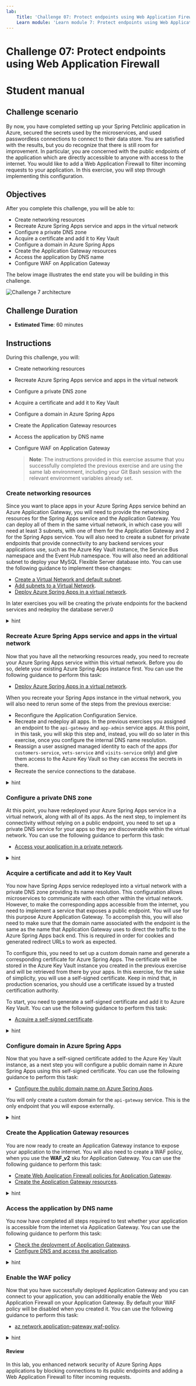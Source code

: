 ```yaml
---
lab:
    Title: 'Challenge 07: Protect endpoints using Web Application Firewalls'
    Learn module: 'Learn module 7: Protect endpoints using Web Application Firewall'
---
```


# Challenge 07: Protect endpoints using Web Application Firewall

# Student manual

## Challenge scenario

By now, you have completed setting up your Spring Petclinic application in Azure, secured the secrets used by the microservices, and used passwordless connections to connect to their data store. You are satisfied with the results, but you do recognize that there is still room for improvement. In particular, you are concerned with the public endpoints of the application which are directly accessible to anyone with access to the internet. You would like to add a Web Application Firewall to filter incoming requests to your application. In this exercise, you will step through implementing this configuration.

## Objectives

After you complete this challenge, you will be able to:

- Create networking resources
- Recreate Azure Spring Apps service and apps in the virtual network
- Configure a private DNS zone
- Acquire a certificate and add it to Key Vault
- Configure a domain in Azure Spring Apps
- Create the Application Gateway resources
- Access the application by DNS name
- Configure WAF on Application Gateway

The below image illustrates the end state you will be building in this challenge.

![Challenge 7 architecture](./images/asa-openlab-7.png)

## Challenge Duration

- **Estimated Time**: 60 minutes

## Instructions

During this challenge, you will:

- Create networking resources
- Recreate Azure Spring Apps service and apps in the virtual network
- Configure a private DNS zone
- Acquire a certificate and add it to Key Vault
- Configure a domain in Azure Spring Apps
- Create the Application Gateway resources
- Access the application by DNS name
- Configure WAF on Application Gateway

   > **Note**: The instructions provided in this exercise assume that you successfully completed the previous exercise and are using the same lab environment, including your Git Bash session with the relevant environment variables already set.

### Create networking resources

Since you want to place apps in your Azure Spring Apps service behind an Azure Application Gateway, you will need to provide the networking resources for the Spring Apps service and the Application Gateway. You can deploy all of them in the same virtual network, in which case you will need at least 3 subnets, with one of them for the Application Gateway and 2 for the Spring Apps service. You will also need to create a subnet for private endpoints that provide connectivity to any backend services your applications use, such as the Azure Key Vault instance, the Service Bus namespace and the Event Hub namespace. You will also need an additional subnet to deploy your MySQL Flexible Server database into. You can use the following guidance to implement these changes:

- [Create a Virtual Network and default subnet](https://docs.microsoft.com/cli/azure/network/vnet?view=azure-cli-latest#az-network-vnet-create).
- [Add subnets to a Virtual Network](https://docs.microsoft.com/cli/azure/network/vnet/subnet?view=azure-cli-latest).
- [Deploy Azure Spring Apps in a virtual network](https://docs.microsoft.com/azure/spring-cloud/how-to-deploy-in-azure-virtual-network?tabs=azure-portal).

In later exercises you will be creating the private endpoints for the backend services and redeploy the database server.0

<details>
<summary>hint</summary>
<br/>

1. From the Git Bash prompt, run the following command to create a virtual network.

   ```bash
   VIRTUAL_NETWORK_NAME=vnet-$APPNAME-$UNIQUEID
   az network vnet create --resource-group $RESOURCE_GROUP \
       --name $VIRTUAL_NETWORK_NAME \
       --location $LOCATION \
       --address-prefix 10.1.0.0/16
   ```

1. Create subnets in this virtual network. Store the subnet names in environment variables, which will allow you to reference them later in this exercise. Your setup will need:  
  - 2 subnets intended for hosting Azure Spring Apps in this virtual network. 
  - 1 subnet intended for Application Gateway 
  - 1 subnet for the private endpoints of the Azure Key Vault instance and optionally also your Service Bus and Event Hub.
  - 1 subnet for deploying the MYSQL Flexible Server into, since Flexible Server does not support private endpoints.

   ```bash
   SERVICE_RUNTIME_SUBNET_CIDR=10.1.0.0/24
   APP_SUBNET_CIDR=10.1.1.0/24
   APPLICATION_GATEWAY_SUBNET_CIDR=10.1.2.0/24
   PRIVATE_ENDPOINTS_SUBNET_CIDR=10.1.3.0/24
   DATABASE_SUBNET_CIDR=10.1.4.0/24

   APPLICATION_GATEWAY_SUBNET_NAME=app-gw-subnet
   PRIVATE_ENDPOINTS_SUBNET_NAME=private-endpoints-subnet
   DATABASE_SUBNET_NAME=database-subnet
   
   az network vnet subnet create --resource-group $RESOURCE_GROUP \
       --vnet-name $VIRTUAL_NETWORK_NAME \
       --address-prefixes $SERVICE_RUNTIME_SUBNET_CIDR \
       --name service-runtime-subnet 
   az network vnet subnet create --resource-group $RESOURCE_GROUP \
       --vnet-name $VIRTUAL_NETWORK_NAME \
       --address-prefixes $APP_SUBNET_CIDR \
       --name apps-subnet
   az network vnet subnet create \
       --name $APPLICATION_GATEWAY_SUBNET_NAME \
       --resource-group $RESOURCE_GROUP \
       --vnet-name $VIRTUAL_NETWORK_NAME \
       --address-prefix $APPLICATION_GATEWAY_SUBNET_CIDR
   az network vnet subnet create \
       --name $PRIVATE_ENDPOINTS_SUBNET_NAME \
       --resource-group $RESOURCE_GROUP \
       --vnet-name $VIRTUAL_NETWORK_NAME \
       --address-prefix $PRIVATE_ENDPOINTS_SUBNET_CIDR
   az network vnet subnet create \
       --name $DATABASE_SUBNET_NAME \
       --resource-group $RESOURCE_GROUP \
       --vnet-name $VIRTUAL_NETWORK_NAME \
       --address-prefix $DATABASE_SUBNET_CIDR
   ```

1. Assign the Owner role-based access control (RBAC) role to the Azure Service Provider for Spring Apps access in the scope of the newly created virtual network. This will allow the resource provider to create its resources in the `service-runtime-subnet` and `apps-subnet` subnets. The GUID used in the second command is the service principal id for Azure Spring Apps.

   > **Note**: The `export MSYS_NO_PATHCONV=1` must be included to address an issue with implementing role assignment when using Azure CLI in Git Bash shell, as documented on [GitHub](https://github.com/Azure/azure-cli/issues/16317).

   ```bash
   VIRTUAL_NETWORK_RESOURCE_ID=`az network vnet show \
       --name $VIRTUAL_NETWORK_NAME \
       --resource-group $RESOURCE_GROUP \
       --query "id" \
       --output tsv`

   export MSYS_NO_PATHCONV=1

   az role assignment create \
       --role "Owner" \
       --scope $VIRTUAL_NETWORK_RESOURCE_ID \
       --assignee e8de9221-a19c-4c81-b814-fd37c6caf9d2
   ```

</details>

### Recreate Azure Spring Apps service and apps in the virtual network

Now that you have all the networking resources ready, you need to recreate your Azure Spring Apps service within this virtual network. Before you do so, delete your existing Azure Spring Apps instance first. You can use the following guidance to perform this task:

- [Deploy Azure Spring Apps in a virtual network](https://docs.microsoft.com/azure/spring-cloud/how-to-deploy-in-azure-virtual-network?tabs=azure-CLI).

When you recreate your Spring Apps instance in the virtual network, you will also need to rerun some of the steps from the previous exercise:

- Reconfigure the Application Configuration Service.
- Recreate and redeploy all apps. In the previous exercises you assigned an endpoint to the `api-gateway` and `app-admin` service apps. At this point, in this task, you will skip this step and, instead, you will do so later in this exercise, once you configure the internal DNS name resolution.
- Reassign a user assigned managed identity to each of the apps (for `customers-service`, `vets-service` and `visits-service` only) and give them access to the Azure Key Vault so they can access the secrets in there.
- Recreate the service connections to the database.

<details>
<summary>hint</summary>
<br/>

1. To start, delete your existing Azure Spring Apps instance by running the following command from the Git Bash shell prompt.

   ```bash
   az spring delete \
       --name $SPRING_APPS_SERVICE \
       --resource-group $RESOURCE_GROUP
   ```

1. Next, recreate your Azure Spring Apps instance within the designated subnets of the virtual network you created earlier in this exercise.

   ```bash
   SPRING_APPS_SERVICE_VNET=sa-vnet-$APPNAME-$UNIQUEID
   az config set defaults.group=$RESOURCE_GROUP defaults.spring=$SPRING_APPS_SERVICE_VNET
   az spring create \
       --resource-group $RESOURCE_GROUP \
       --name $SPRING_APPS_SERVICE_VNET \
       --sku enterprise \
       --vnet $VIRTUAL_NETWORK_NAME \
       --service-runtime-subnet service-runtime-subnet \
       --app-subnet apps-subnet \
       --enable-application-configuration-service \
       --enable-service-registry \
       --enable-gateway \
       --enable-api-portal \
       --location $LOCATION
   ```

   > **Note**: Wait for the provisioning to complete. This might take about 15 minutes.

   > **Note**: Notice the differences in this create statement to the first time you created the Spring Apps service. You are now also indicating in which vnet and subnets the deployment should happen.

1. Set up the Application Configuration Service.

   ```bash
   az spring application-configuration-service git repo add \
       --resource-group $RESOURCE_GROUP \
       --name spring-petclinic-config \
       --service $SPRING_APPS_SERVICE_VNET \
       --label asa-solution-3.0-vnet \
       --patterns "api-gateway,customers-service,vets-service,visits-service,admin-server,messaging-emulator" \
       --uri $GIT_REPO \
       --password $GIT_PASSWORD \
       --username $GIT_USERNAME
   ```

1. Recreate each of the apps in Spring Apps.

   ```bash
   az spring app create \
       --name $API_GATEWAY 
   
   az spring app create \
       --name $ADMIN_SERVER 
   
   az spring app create \
       --name $CUSTOMERS_SERVICE
   
   az spring app create \
       --name $VETS_SERVICE
   
   az spring app create \
       --name $VISITS_SERVICE
   ```

   > **Note**: Wait for the provisioning of each app to complete. This might take about 5 minutes for each app.

1. Bind these application to the Application Configuration Service.

   ```bash
   az spring application-configuration-service bind --app ${API_GATEWAY}
   az spring application-configuration-service bind --app ${ADMIN_SERVER}
   az spring application-configuration-service bind --app ${CUSTOMERS_SERVICE}
   az spring application-configuration-service bind --app ${VETS_SERVICE}
   az spring application-configuration-service bind --app ${VISITS_SERVICE}
   ```

1. Bind them as well to the service registry.

   ```bash
   az spring service-registry bind --app ${API_GATEWAY}
   az spring service-registry bind --app ${ADMIN_SERVER}
   az spring service-registry bind --app ${CUSTOMERS_SERVICE}
   az spring service-registry bind --app ${VETS_SERVICE}
   az spring service-registry bind --app ${VISITS_SERVICE}
   ```

1. Reassign the user assigned managed identities to the apps. Since you are using user assigned managed identities here, you can reuse them and you don't need to reapply role assignments to them.

   ```bash
   az spring app identity assign \
       --resource-group $RESOURCE_GROUP \
       --name $CUSTOMERS_SERVICE \
       --user-assigned $CUSTOMERS_SERVICE_ID
   
   az spring app identity assign \
       --resource-group $RESOURCE_GROUP \
       --name $VISITS_SERVICE \
       --user-assigned $VISITS_SERVICE_ID
   
   az spring app identity assign \
       --resource-group $RESOURCE_GROUP \
       --name $VETS_SERVICE \
       --user-assigned $VETS_SERVICE_ID
   ```

1. Create for the `customers`, `visits` and `vets` services the service connection to the database.

   ```bash
   az spring connection create mysql-flexible \
       --resource-group $RESOURCE_GROUP \
       --service $SPRING_APPS_SERVICE_VNET \
       --app $CUSTOMERS_SERVICE \
       --target-resource-group $RESOURCE_GROUP \
       --server $MYSQL_SERVER_NAME \
       --database $DATABASE_NAME \
       --user-identity mysql-identity-id=$ADMIN_IDENTITY_RESOURCE_ID client-id=$CUSTOMERS_SERVICE_CID subs-id=$SUBID
   
   az spring connection create mysql-flexible \
       --resource-group $RESOURCE_GROUP \
       --service $SPRING_APPS_SERVICE_VNET \
       --app $VISITS_SERVICE \
       --target-resource-group $RESOURCE_GROUP \
       --server $MYSQL_SERVER_NAME \
       --database $DATABASE_NAME \
       --user-identity mysql-identity-id=$ADMIN_IDENTITY_RESOURCE_ID client-id=$VISITS_SERVICE_CID subs-id=$SUBID
   
   az spring connection create mysql-flexible \
       --resource-group $RESOURCE_GROUP \
       --service $SPRING_APPS_SERVICE_VNET \
       --app $VETS_SERVICE \
       --target-resource-group $RESOURCE_GROUP \
       --server $MYSQL_SERVER_NAME \
       --database $DATABASE_NAME \
       --user-identity mysql-identity-id=$ADMIN_IDENTITY_RESOURCE_ID client-id=$VETS_SERVICE_CID subs-id=$SUBID
   ```

1. Redeploy each of the apps.

   ```bash
   cd ~/workspaces/Deploying-and-Running-Java-Applications-in-Azure-Spring-Apps/src
   az spring app deploy --name ${API_GATEWAY} \
       --config-file-patterns ${API_GATEWAY} \
       --artifact-path ${API_GATEWAY_JAR}
   
   az spring app deploy --name ${ADMIN_SERVER} \
       --config-file-patterns ${ADMIN_SERVER} \
       --artifact-path ${ADMIN_SERVER_JAR}
   
   az spring app deploy --name ${CUSTOMERS_SERVICE} \
       --config-file-patterns ${CUSTOMERS_SERVICE} \
       --artifact-path ${CUSTOMERS_SERVICE_JAR} 
      
   az spring app deploy --name ${VETS_SERVICE} \
       --config-file-patterns ${VETS_SERVICE}  \
       --artifact-path ${VETS_SERVICE_JAR} 

   az spring app deploy --name ${VISITS_SERVICE} \
       --config-file-patterns ${VISITS_SERVICE} \
       --artifact-path ${VISITS_SERVICE_JAR} 
   ```

</details>

### Configure a private DNS zone

At this point, you have redeployed your Azure Spring Apps service in a virtual network, along with all of its apps. As the next step, to implement its connectivity without relying on a public endpoint, you need to set up a private DNS service for your apps so they are discoverable within the virtual network. You can use the following guidance to perform this task:

- [Access your application in a private network](https://docs.microsoft.com/azure/spring-cloud/access-app-virtual-network?tabs=azure-CLI).

<details>
<summary>hint</summary>
<br/>

1. Start by identifying the IP address used by your Spring Apps service. You can accomplish this by querying for the internal load balancer IP address of the service runtime subnet.

   ```bash
   SERVICE_RUNTIME_RG=$(az spring show \
       --resource-group $RESOURCE_GROUP \
       --name $SPRING_APPS_SERVICE_VNET \
       --query "properties.networkProfile.serviceRuntimeNetworkResourceGroup" \
       --output tsv)
   
   IP_ADDRESS=$(az network lb frontend-ip list \
       --lb-name kubernetes-internal \
       --resource-group $SERVICE_RUNTIME_RG \
       --query "[0].privateIPAddress" \
       --output tsv)
   ```

    > **Note**: Notice that Azure Spring Apps uses a separate resource group for resources. You can view each resource as they are created.

1. Next, create a private DNS zone to resolve name resolution requests targeting the `private.azuremicroservices.io` namespace to this internal IP address.

   ```bash
   az network private-dns zone create \
       --resource-group $RESOURCE_GROUP \
       --name private.azuremicroservices.io
   ```

1. Link this private DNS zone to your virtual network.

   ```bash
   az network private-dns link vnet create \
       --resource-group $RESOURCE_GROUP \
       --name azure-spring-apps-dns-link \
       --zone-name private.azuremicroservices.io \
       --virtual-network $VIRTUAL_NETWORK_NAME \
       --registration-enabled false
   ```

1. Now you need to create an `A` DNS record that will resolve the name associated with your Azure Spring Apps service to the private IP address you identified earlier in this task.

   ```bash
   az network private-dns record-set a add-record \
       --resource-group $RESOURCE_GROUP \
       --zone-name private.azuremicroservices.io \
       --record-set-name '*' \
       --ipv4-address $IP_ADDRESS
   ```

    > **Note**: In case you don't want to use a wildcard `*` record for the `A` DNS record, you will need to create 3 `A` DNS records. The 3 records need to be created for `asaInstanceName.private.azuremicroservices.io`, `asaInstanceName-yourAppName.private.azuremicroservices.io` and `asaInstanceName.svc.private.azuremicroservices.io` with the load balancer IP address for each as the IP.

1. Lastly you need to update your `api-gateway` and `admin-service` apps to retrieve the fully qualified domain name (FQDN) on your private DNS zone.

   ```bash
   az spring app update \
       --resource-group $RESOURCE_GROUP \
       --name $API_GATEWAY \
       --service $SPRING_APPS_SERVICE_VNET \
       --assign-endpoint true

   az spring app update \
       --resource-group $RESOURCE_GROUP \
       --name $ADMIN_SERVER \
       --service $SPRING_APPS_SERVICE_VNET \
       --assign-endpoint true
   ```

   > **Note**: If you try connecting at this point to the spring petclinic application via the `api-gateway` and `admin-service` endpoints, you will not be able to do so, since these endpoints are currently only available within the virtual network. You could test such connectivity if you had an Azure VM connected to that virtual network. Later in this exercise, you will expose these two endpoints by using an Azure Application Gateway, which will allow you to test connectivity from the internet. In the next lab a jump box in the network will be created as well for executing some specific steps. In case you see errors in your apps you can already execute the steps for provisioning this jump box to test connectivity within the VNet to your apps.

   > **Note**: Notice that you will be unable to use log streaming at this time. You will need a VM in the same virtual network to be able to do so.

</details>

### Acquire a certificate and add it to Key Vault

You now have Spring Apps service redeployed into a virtual network with a private DNS zone providing its name resolution. This configuration allows microservices to communicate with each other within the virtual network. However, to make the corresponding apps accessible from the internet, you need to implement a service that exposes a public endpoint. You will use for this purpose Azure Application Gateway. To accomplish this, you will also need to make sure that the domain name associated with the endpoint is the same as the name that Application Gateway uses to direct the traffic to the Azure Spring Apps back end. This is required in order for cookies and generated redirect URLs to work as expected.

To configure this, you need to set up a custom domain name and generate a corresponding certificate for Azure Spring Apps. The certificate will be stored in the Azure Key Vault instance you created in the previous exercise and will be retrieved from there by your apps. In this exercise, for the sake of simplicity, you will use a self-signed certificate. Keep in mind that, in production scenarios, you should use a certificate issued by a trusted certification authority.

To start, you need to generate a self-signed certificate and add it to Azure Key Vault. You can use the following guidance to perform this task:

- [Acquire a self-signed certificate](https://docs.microsoft.com/azure/spring-cloud/expose-apps-gateway-end-to-end-tls?tabs=self-signed-cert%2Cself-signed-cert-2#acquire-a-certificate).

<details>
<summary>hint</summary>
<br/>

1. To create a self-signed certificate, you will use a `sample-policy.json` file. To generate the file, from the Git Bash shell prompt, run the following command:

   ```bash
   az keyvault certificate get-default-policy > sample-policy.json
   ```

1. From the Git Bash window, use your favorite text editor to open the `sample-policy.json` file, change its `subject` property and add the `subjectAlternativeNames` property to match the following content, save the file, and close it.

   ```json
   {
       // ...
       "subject": "C=US, ST=WA, L=Redmond, O=Contoso, OU=Contoso HR, CN=myapp.mydomain.com",
       "subjectAlternativeNames": {
           "dnsNames": [
               "myapp.mydomain.com",
               "*.myapp.mydomain.com"
           ],
           "emails": [
               "hello@contoso.com"
           ],
           "upns": []
       },
       // ...
   }
   ```

   > **Note**: Ensure that you include the trailing comma at the end of the updated content as long as there is another JSON element following it.

1. Replace the `mydomain` DNS name in the `sample-policy.json` file with a randomly generated custom domain name that you will use later in this exercise by running the following commands:

   ```bash
   DNS_LABEL=springappsdns$UNIQUEID
   DNS_NAME=sampleapp.${DNS_LABEL}.com
   cat sample-policy.json | sed "s/myapp.mydomain.com/${DNS_NAME}/g" > result-policy.json
   ```

1. Review the updated content of the `result-policy.json` file and record the updated DNS name in the format `sampleapp.<your-custom-domain-name>.com` (you will need it later in this exercise) by running the following command:

   ```bash
   cat result-policy.json
   ```

1. You can now use the `result-policy.json` file to create a self-signed certificate in Key Vault.

   ```bash
   CERT_NAME_IN_KV=openlab-certificate
   az keyvault certificate create \
       --vault-name $KEYVAULT_NAME \
       --name $CERT_NAME_IN_KV \
       --policy @result-policy.json
   ```

</details>

### Configure domain in Azure Spring Apps

Now that you have a self-signed certificate added to the Azure Key Vault instance, as a next step you will configure a public domain name in Azure Spring Apps using this self-signed certificate. You can use the following guidance to perform this task:

- [Configure the public domain name on Azure Spring Apps](https://docs.microsoft.com/azure/spring-cloud/expose-apps-gateway-end-to-end-tls?tabs=self-signed-cert%2Cself-signed-cert-2#configure-the-public-domain-name-on-azure-spring-cloud).

You will only create a custom domain for the `api-gateway` service. This is the only endpoint that you will expose externally.

<details>
<summary>hint</summary>
<br/>

1. To start, you need to provide Azure Spring Apps the permissions to read the certificate from Key Vault. To accomplish this, you first need to identify the URI to your Key Vault and the object ID of Spring Apps service.

   ```bash
   VAULTURI=$(az keyvault show -n $KEYVAULT_NAME -g $RESOURCE_GROUP --query properties.vaultUri -o tsv)
   ASCDM_OID=$(az ad sp show --id 03b39d0f-4213-4864-a245-b1476ec03169 --query id --output tsv)
   ```

   > **Note**: The Guid used in the second statement refers to the `Azure Spring Cloud Domain-Management` Enterprise Application in your Azure Active Directory.

1. Once you have the Key Vault URI and the Spring Apps object ID, you can grant the permissions to access Key Vault certificates to the Spring Apps service:

   ```bash
   az keyvault set-policy -g $RESOURCE_GROUP -n $KEYVAULT_NAME  --object-id $ASCDM_OID --certificate-permissions get list --secret-permissions get list
   ```

1. Next, configure TLS using the certificate.

   ```bash
   CERT_NAME_IN_ASA=openlab-certificate
   az spring certificate add \
       --resource-group $RESOURCE_GROUP \
       --service $SPRING_APPS_SERVICE_VNET \
       --name $CERT_NAME_IN_ASA \
       --vault-certificate-name $CERT_NAME_IN_KV \
       --vault-uri $VAULTURI
   ```

1. To conclude this procedure, you need to bind the custom domain to the `api-gateway` app.

   ```bash
   az spring app custom-domain bind \
       --resource-group $RESOURCE_GROUP \
       --service $SPRING_APPS_SERVICE_VNET \
       --domain-name $DNS_NAME \
       --certificate $CERT_NAME_IN_ASA \
       --app api-gateway
   ```

</details>

### Create the Application Gateway resources

You are now ready to create an Application Gateway instance to expose your application to the internet. You will also need to create a WAF policy, when you use the **WAF_v2** sku for Application Gateway. You can use the following guidance to perform this task:

- [Create Web Application Firewall policies for Application Gateway](https://docs.microsoft.com/azure/web-application-firewall/ag/create-waf-policy-ag).
- [Create the Application Gateway resources](https://docs.microsoft.com/azure/spring-cloud/expose-apps-gateway-end-to-end-tls?tabs=self-signed-cert%2Cself-signed-cert-2#create-network-resources).

<details>
<summary>hint</summary>
<br/>

   > **Note**: An Application Gateway resource needs a dedicated subnet to be deployed into, however, you already created this subnet at the beginning of this exercise.

1. An Application Gateway instance also needs a public IP address, which you will create next by running the following commands from the Git Bash shell:

   ```bash
   APPLICATION_GATEWAY_PUBLIC_IP_NAME=pip-$APPNAME-app-gw
   az network public-ip create \
       --resource-group $RESOURCE_GROUP \
       --location $LOCATION \
       --name $APPLICATION_GATEWAY_PUBLIC_IP_NAME \
       --allocation-method Static \
       --sku Standard \
       --dns-name $DNS_LABEL
   ```

1. In addition, an Application Gateway instance also needs to have access to the self-signed certificate in your Key Vault. To accomplish this, you will create a managed identity associated with the Application Gateway instance and retrieve the object ID of this identity.

   ```bash
   APPGW_IDENTITY_NAME=id-$APPNAME-appgw
   az identity create \
       --resource-group $RESOURCE_GROUP \
       --name $APPGW_IDENTITY_NAME

   APPGW_IDENTITY_CLIENTID=$(az identity show --resource-group $RESOURCE_GROUP --name $APPGW_IDENTITY_NAME --query clientId --output tsv)
   APPGW_IDENTITY_OID=$(az ad sp show --id $APPGW_IDENTITY_CLIENTID --query id --output tsv)
   ```

1. You can now reference the object ID when granting the `get` and `list` permissions to the Key Vault secrets and certificates.

   ```bash
   az keyvault set-policy \
       --name $KEYVAULT_NAME \
       --resource-group $RESOURCE_GROUP \
       --object-id $APPGW_IDENTITY_OID \
       --secret-permissions get list \
       --certificate-permissions get list
   ```

   > **Note**: In order for this implementation to work, the Application Gateway instance requires access to certificate and secrets in the Azure Key Vault instance.

1. Next, you need to retrieve the ID of the self-signed certificate stored in your Key Vault (you will use it in the next step of this task).

   ```bash
   KEYVAULT_SECRET_ID_FOR_CERT=$(az keyvault certificate show --name $CERT_NAME_IN_KV --vault-name $KEYVAULT_NAME --query sid --output tsv)
   ```

1. Before you can create the Application Gateway, you will also need to create the WAF policy for the gateway.

    ```bash
    WAF_POLICY_NAME=waf-$APPNAME-$UNIQUEID
    az network application-gateway waf-policy create \
        --name $WAF_POLICY_NAME \
        --resource-group $RESOURCE_GROUP
    ```
    
1. With all relevant information collected, you can now provision an instance of Application Gateway.

   ```bash
   APPGW_NAME=agw-$APPNAME-$UNIQUEID
   APIGW_NAME=$SPRING_APPS_SERVICE-api-gateway
   SPRING_APP_PRIVATE_FQDN=${APIGW_NAME}.private.azuremicroservices.io

   az network application-gateway create \
       --name $APPGW_NAME \
       --resource-group $RESOURCE_GROUP \
       --location $LOCATION \
       --capacity 2 \
       --sku WAF_v2 \
       --frontend-port 443 \
       --http-settings-cookie-based-affinity Disabled \
       --http-settings-port 443 \
       --http-settings-protocol Https \
       --public-ip-address $APPLICATION_GATEWAY_PUBLIC_IP_NAME \
       --vnet-name $VIRTUAL_NETWORK_NAME \
       --subnet $APPLICATION_GATEWAY_SUBNET_NAME \
       --servers $SPRING_APP_PRIVATE_FQDN \
       --key-vault-secret-id $KEYVAULT_SECRET_ID_FOR_CERT \
       --identity $APPGW_IDENTITY_NAME \
       --priority "1" \
       --waf-policy $WAF_POLICY_NAME
   ```

   > **Note**: Wait for the provisioning to complete. This might take about 5 minutes.

1. To complete the configuration of the instance of Application Gateway, you need to retrieve the public key of the self-signed certificate, which is required to configure (in the next step) that certificate as issued by a trusted certification authority.

   ```bash
   az keyvault certificate download \
       --vault-name $KEYVAULT_NAME \
       --name $CERT_NAME_IN_KV \
       --file ./selfsignedcert.crt \
       --encoding DER

   az network application-gateway root-cert create \
       --resource-group $RESOURCE_GROUP \
       --cert-file ./selfsignedcert.crt \
       --gateway-name $APPGW_NAME \
       --name MySelfSignedTrustedRootCert
   ```

1. Finally, you can now update the HTTP settings of the Application Gateway instance to configure the self-signed certificate as issued by a trusted certification authority.

   ```bash
   az network application-gateway http-settings update \
       --resource-group $RESOURCE_GROUP \
       --gateway-name $APPGW_NAME \
       --host-name-from-backend-pool false \
       --host-name $DNS_NAME \
       --name appGatewayBackendHttpSettings \
       --root-certs MySelfSignedTrustedRootCert
   ```

</details>

### Access the application by DNS name

You now have completed all steps required to test whether your application is accessible from the internet via Application Gateway. You can use the following guidance to perform this task:

- [Check the deployment of Application Gateways](https://docs.microsoft.com/azure/spring-cloud/expose-apps-gateway-end-to-end-tls?tabs=self-signed-cert%2Cself-signed-cert-2#check-the-deployment-of-application-gateway).
- [Configure DNS and access the application](https://docs.microsoft.com/azure/spring-cloud/expose-apps-gateway-end-to-end-tls?tabs=self-signed-cert%2Cself-signed-cert-2#configure-dns-and-access-the-application).

<details>
<summary>hint</summary>
<br/>

1. Check the back-end health of the Application Gateway instance you deployed in the previous task.

   ```bash
   az network application-gateway show-backend-health \
       --name $APPGW_NAME \
       --resource-group $RESOURCE_GROUP
   ```

   > **Note**: The output of this command should return the `Healthy` value on the `health` property of the `backendHttpSettingsCollection` element. If this is the case, your setup is valid. If you see any other value than healthy, review the previous steps.

   > **Note**: There might be a delay before the Application Gateway reports the `Healthy` status of `backendHttpSettingsCollection`, so if you encounter any issues, wait a few minutes and re-run the previous command before you start troubleshooting.

1. Next, identify the public IP address of the Application Gateway by running the following command from the Git Bash shell.

   ```bash
   az network public-ip show \
       --resource-group $RESOURCE_GROUP \
       --name $APPLICATION_GATEWAY_PUBLIC_IP_NAME \
       --query [ipAddress] \
       --output tsv
   ```

1. To identify the custom DNS name associated with the certificate you used to configure the endpoint exposed by the Application Gateway instance, run the following command from the Git Bash shell.

   ```bash
   echo $DNS_NAME
   ```

   > **Note**: To validate the configuration, you will need to use the custom DNS name to access the public endpoint of the `api-gateway` app, exposed via the Application Gateway instance. You can test this by adding an entry that maps the DNS name to the IP address you identified in the previous step to the `hosts` file on your lab computer.

1. On you lab computer, open the file `C:\Windows\System32\drivers\etc\hosts` in Notepad using elevated privileges (as administrator) and add an extra line to the file that has the following content (replace the `<app-gateway-ip-address>` and `<custom-dns-name>` placeholders with the IP address and the DNS name you identified in the previous two steps):

   ```text
   <app-gateway-ip-address>   <custom-dns-name>
   ```

1. On your lab computer, start a web browser and, in the web browser window navigate to the URL that consists of the `https://` prefix followed by the custom DNS name you specified when updating the local hosts file. Your browser may display a warning notifying you that your connection is not private, but this is expected since you are relying on self-signed certificate. Acknowledge the warning but proceed to displaying the target web page. You should be able to see the PetClinic application start page again.

   > **Note**: While the connection to the MySQL database should be working at this point, keep in mind that this connectivity is established via a its public endpoint, rather than the private one. You will remediate this in the next exercise of this lab.

</details>

### Enable the WAF policy

Now that you have successfully deployed Application Gateway and you can connect to your application, you can additionally enable the Web Application Firewall on your Application Gateway. By default your WAF policy will be disabled when you created it. You can use the following guidance to perform this task:

- [az network application-gateway waf-policy](https://docs.microsoft.com/cli/azure/network/application-gateway/waf-policy?view=azure-cli-latest).

<details>
<summary>hint</summary>
<br/>

1. To conclude the setup, enable the WAF policy. This will automatically start flagging noncompliant requests. To avoid blocking any requests at this point, configure it in detection mode.

   ```bash
   az network application-gateway waf-policy policy-setting update \
       --mode Detection \
       --policy-name $WAF_POLICY_NAME \
       --resource-group $RESOURCE_GROUP \
       --state Enabled
   ```

</details>

#### Review

In this lab, you enhanced network security of Azure Spring Apps applications by blocking connections to its public endpoints and adding a Web Application Firewall to filter incoming requests.

